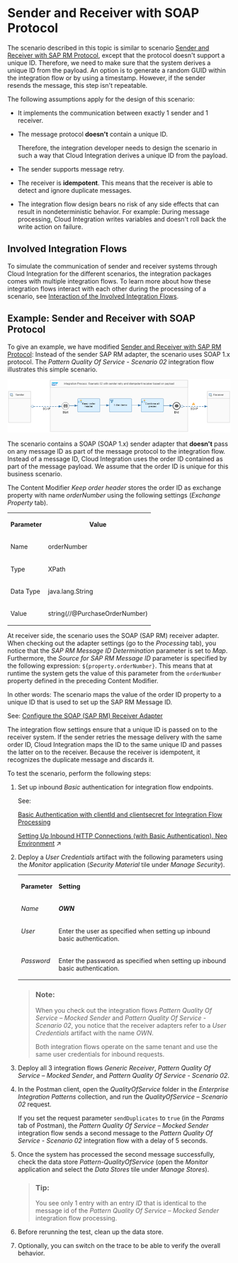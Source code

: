 <!-- loiocd4c6e0973b9418db5a90a8e3a5872e5 -->

# Sender and Receiver with SOAP Protocol

The scenario described in this topic is similar to scenario [Sender and Receiver with SAP RM Protocol](sender-and-receiver-with-sap-rm-protocol-9f3e2b6.md), except that the protocol doesn't support a unique ID. Therefore, we need to make sure that the system derives a unique ID from the payload. An option is to generate a random GUID within the integration flow or by using a timestamp. However, if the sender resends the message, this step isn't repeatable.

The following assumptions apply for the design of this scenario:

-   It implements the communication between exactly 1 sender and 1 receiver.

-   The message protocol **doesn't** contain a unique ID.

    Therefore, the integration developer needs to design the scenario in such a way that Cloud Integration derives a unique ID from the payload.

-   The sender supports message retry.

-   The receiver is **idempotent**. This means that the receiver is able to detect and ignore duplicate messages.

-   The integration flow design bears no risk of any side effects that can result in nondeterministic behavior. For example: During message processing, Cloud Integration writes variables and doesn't roll back the write action on failure.




<a name="loiocd4c6e0973b9418db5a90a8e3a5872e5__section_d1v_k4c_nrb"/>

## Involved Integration Flows

To simulate the communication of sender and receiver systems through Cloud Integration for the different scenarios, the integration packages comes with multiple integration flows. To learn more about how these integration flows interact with each other during the processing of a scenario, see [Interaction of the Involved Integration Flows](interaction-of-the-involved-integration-flows-44be68d.md).



<a name="loiocd4c6e0973b9418db5a90a8e3a5872e5__section_wby_5hb_nrb"/>

## Example: Sender and Receiver with SOAP Protocol

To give an example, we have modified [Sender and Receiver with SAP RM Protocol](sender-and-receiver-with-sap-rm-protocol-9f3e2b6.md): Instead of the sender SAP RM adapter, the scenario uses SOAP 1.x protocol. The *Pattern Quality Of Service - Scenario 02* integration flow illustrates this simple scenario.

![](images/Pattern_EO_02_52fb6e0.png)

The scenario contains a SOAP \(SOAP 1.x\) sender adapter that **doesn't** pass on any message ID as part of the message protocol to the integration flow. Instead of a message ID, Cloud Integration uses the order ID contained as part of the message payload. We assume that the order ID is unique for this business scenario.

The Content Modifier *Keep order header* stores the order ID as exchange property with name *orderNumber* using the following settings \(*Exchange Property* tab\).


<table>
<tr>
<th valign="top">

Parameter



</th>
<th valign="top">

Value



</th>
</tr>
<tr>
<td valign="top">

Name



</td>
<td valign="top">

orderNumber



</td>
</tr>
<tr>
<td valign="top">

Type



</td>
<td valign="top">

XPath



</td>
</tr>
<tr>
<td valign="top">

Data Type



</td>
<td valign="top">

java.lang.String



</td>
</tr>
<tr>
<td valign="top">

Value



</td>
<td valign="top">

string\(//@PurchaseOrderNumber\)



</td>
</tr>
</table>

At receiver side, the scenario uses the SOAP \(SAP RM\) receiver adapter. When checking out the adapter settings \(go to the *Processing* tab\), you notice that the *SAP RM Message ID Determination* parameter is set to *Map*. Furthermore, the *Source for SAP RM Message ID* parameter is specified by the following expression: `${property.orderNumber}`. This means that at runtime the system gets the value of this parameter from the `orderNumber` property defined in the preceding Content Modifier.

In other words: The scenario maps the value of the order ID property to a unique ID that is used to set up the SAP RM Message ID.

See: [Configure the SOAP \(SAP RM\) Receiver Adapter](configure-the-soap-sap-rm-receiver-adapter-8366495.md)

The integration flow settings ensure that a unique ID is passed on to the receiver system. If the sender retries the message delivery with the same order ID, Cloud Integration maps the ID to the same unique ID and passes the latter on to the receiver. Because the receiver is idempotent, it recognizes the duplicate message and discards it.

To test the scenario, perform the following steps:

1.  Set up inbound *Basic* authentication for integration flow endpoints.

    See:

    [Basic Authentication with clientId and clientsecret for Integration Flow Processing](../40-RemoteSystems/basic-authentication-with-clientid-and-clientsecret-for-integration-flow-processing-647eeb3.md)

    [Setting Up Inbound HTTP Connections (with Basic Authentication), Neo Environment](https://help.sap.com/viewer/368c481cd6954bdfa5d0435479fd4eaf/Cloud/en-US/391c45cfcd0f4435952ab085283b7f7d.html "") :arrow_upper_right:

2.  Deploy a *User Credentials* artifact with the following parameters using the *Monitor* application \(*Security Material* tile under *Manage Security*\).


    <table>
    <tr>
    <th valign="top">

    Parameter


    
    </th>
    <th valign="top">

    Setting


    
    </th>
    </tr>
    <tr>
    <td valign="top">

    *Name*


    
    </td>
    <td valign="top">

    ***OWN***


    
    </td>
    </tr>
    <tr>
    <td valign="top">

    *User*


    
    </td>
    <td valign="top">

    Enter the user as specified when setting up inbound basic authentication.


    
    </td>
    </tr>
    <tr>
    <td valign="top">

    *Password*


    
    </td>
    <td valign="top">

    Enter the password as specified when setting up inbound basic authentication.


    
    </td>
    </tr>
    </table>
    
    > ### Note:  
    > When you check out the integration flows *Pattern Quality Of Service – Mocked Sender* and *Pattern Quality Of Service - Scenario 02*, you notice that the receiver adapters refer to a *User Credentials* artifact with the name *OWN*.
    > 
    > Both integration flows operate on the same tenant and use the same user credentials for inbound requests.

3.  Deploy all 3 integration flows *Generic Receiver*, *Pattern Quality Of Service – Mocked Sender*, and *Pattern Quality Of Service - Scenario 02*.

4.  In the Postman client, open the *QualityOfService* folder in the *Enterprise Integration Patterns* collection, and run the *QualityOfService – Scenario 02* request.

    If you set the request parameter `sendDuplicates` to `true` \(in the *Params* tab of Postman\), the *Pattern Quality Of Service – Mocked Sender* integration flow sends a second message to the *Pattern Quality Of Service - Scenario 02* integration flow with a delay of 5 seconds.

5.  Once the system has processed the second message successfully, check the data store *Pattern-QualityOfService* \(open the *Monitor* application and select the *Data Stores* tile under *Manage Stores*\).

    > ### Tip:  
    > You see only 1 entry with an entry *ID* that is identical to the message id of the *Pattern Quality Of Service – Mocked Sender* integration flow processing.

6.  Before rerunning the test, clean up the data store.

7.  Optionally, you can switch on the trace to be able to verify the overall behavior.


